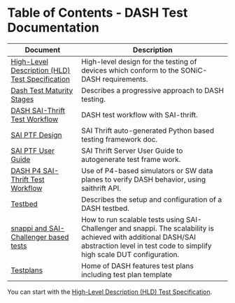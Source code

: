 # Table of Contents - DASH Test Documentation

| Document | Description |
|----------|-------------|
| [High-Level Description (HLD) Test Specification](dash-test-HLD.md) | High-level design for the testing of devices which conform to the SONiC-DASH requirements.|
| [Dash Test Maturity Stages](dash-test-maturity-stages.md) | Describes a progressive approach to DASH testing.|
| [DASH SAI-Thrift Test Workflow](dash-test-workflow-saithrift.md) | DASH test workflow with SAI-thrift. |
| [SAI PTF Design](https://github.com/reshmaintel/SAI/blob/dash-ptf/doc/SAI-Proposal-SAI-PTF.md) | SAI Thrift auto-generated Python based testing framework doc. |
| [SAI PTF User Guide](https://github.com/opencomputeproject/SAI/blob/master/ptf/SAI_PTF_user-guide.md) | SAI Thrift Server User Guide to autogenerate test frame work. |
| [DASH P4 SAI-Thrift Test Workflow](dash-test-workflow-p4-saithrift.md) | Use of P4-based simulators or SW data planes to verify DASH behavior, using saithrift API. |
| [Testbed](testbed/README.md) | Describes the setup and configuration of a DASH testbed.|
| [snappi and SAI-Challenger based tests](dash-test-sai-challenger.md) | How to run scalable tests using SAI-Challenger and snappi. The scalability is achieved with additional DASH/SAI abstraction level in test code to simplify high scale DUT configuration. |
| [Testplans](testplans/README.md) |  Home of DASH features test plans including test plan template |


You can start with the [High-Level Description (HLD) Test Specification](dash-test-HLD.md).
